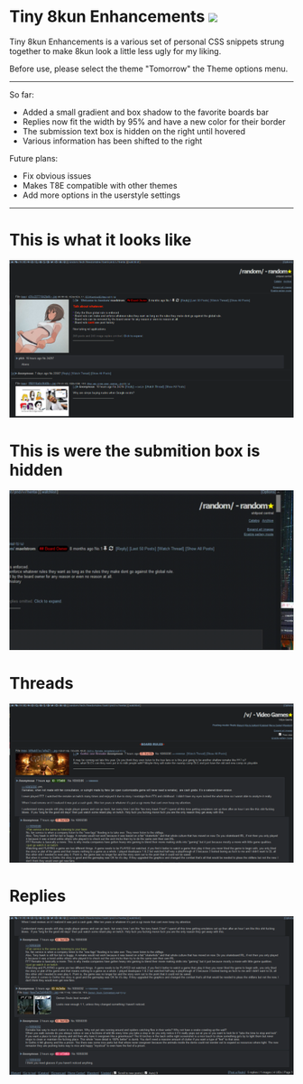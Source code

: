 # Tiny 8kun Enhancements [![](https://img.shields.io/badge/install%20with-stylus-006666?style=flat-square)](https://raw.githubusercontent.com/SlippingGitty/Tiny-8kun-Enhancements/main/T8E.user.css)
Tiny 8kun Enhancements is a various set of personal CSS snippets strung together to make 8kun look a little less ugly for my liking. 

Before use, please select the theme "Tomorrow" the Theme options menu.

___
So far: 

* Added a small gradient and box shadow to the favorite boards bar
* Replies now fit the width by 95% and have a new color for their border
* The submission text box is hidden on the right until hovered
* Various information has been shifted to the right

Future plans:

* Fix obvious issues
* Makes T8E compatible with other themes
* Add more options in the userstyle settings
___

# This is what it looks like
![screenshot](https://raw.githubusercontent.com/SlippingGitty/Tiny-8kun-Enhancements/main/screenshots/after.png)

# This is were the submition box is hidden
![screenshot](https://raw.githubusercontent.com/SlippingGitty/Tiny-8kun-Enhancements/main/screenshots/post.gif) 

# Threads
![screenshot](https://raw.githubusercontent.com/SlippingGitty/Tiny-8kun-Enhancements/main/screenshots/post.png) 

# Replies
![screenshot](https://raw.githubusercontent.com/SlippingGitty/Tiny-8kun-Enhancements/main/screenshots/replies.png) 
